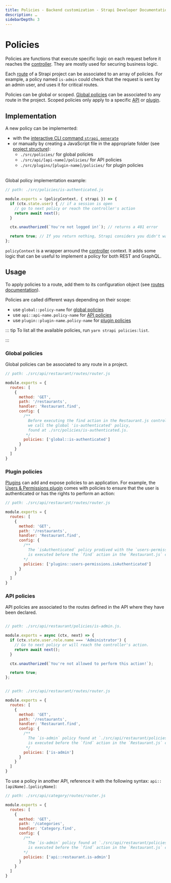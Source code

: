 ```yaml
---
title: Policies - Backend customization - Strapi Developer Documentation
description: …
sidebarDepth: 3
---
```


<!-- TODO: update SEO -->

# Policies

Policies are functions that execute specific logic on each request before it reaches the [controller](/developer-docs/latest/development/backend-customization/controllers.md). They are mostly used for securing business logic.
<!-- TODO: remove this comment — the link above will work only when merged with PR #446 -->

Each [route](/developer-docs/latest/development/backend-customization/routes.md) of a Strapi project can be associated to an array of policies. For example, a policy named `is-admin` could check that the request is sent by an admin user, and uses it for critical routes.
<!-- TODO: remove this comment — the link above will work only when merged with PR #450 -->

Policies can be global or scoped. [Global policies](#global-policies) can be associated to any route in the project. Scoped policies only apply to a specific [API](#api-policies) or [plugin](#plugin-policies).

## Implementation

A new policy can be implemented:

- with the [interactive CLI command `strapi generate`](/developer-docs/latest/developer-resources/cli/CLI.md#strapi-generate) 
- or manually by creating a JavaScript file in the appropriate folder (see [project structure](/developer-docs/latest/setup-deployment-guides/file-structure.md)):
  - `./src/policies/` for global policies
  - `./src/api/[api-name]/policies/` for API policies
  - `./src/plugins/[plugin-name]/policies/` for plugin policies

<br/>
Global policy implementation example:

```js
// path: ./src/policies/is-authenticated.js

module.exports = (policyContext, { strapi }) => {
  if (ctx.state.user) { // if a session is open
    // go to next policy or reach the controller's action
    return await next();
  }

  ctx.unauthorized(`You're not logged in!`); // returns a 401 error

  return true; // If you return nothing, Strapi considers you didn't want to block the request and will let it pass
};
```

`policyContext` is a wrapper arround the [controller](/developer-docs/latest/development/backend-customization/controllers.md) context. It adds some logic that can be useful to implement a policy for both REST and GraphQL.

## Usage

To apply policies to a route, add them to its configuration object (see [routes documentation](/developer-docs/latest/development/backend-customization/routes#policies.md)).
<!-- TODO: remove this comment — the link above will work only when merged with PR #450 -->

Policies are called different ways depending on their scope:

- use `global::policy-name` for [global policies](#global-policies)
- use `api::api-name.policy-name` for [API policies](#API-policies)
- use `plugin::plugin-name.policy-name` for [plugin policies](#plugin-policies)

::: tip
To list all the available policies, run `yarn strapi policies:list`.
<!-- TODO: add this to CLI reference -->
:::

### Global policies

Global policies can be associated to any route in a project.

```js
// path: ./src/api/restaurant/routes/router.js

module.exports = {
  routes: [
    {
      method: 'GET',
      path: '/restaurants',
      handler: 'Restaurant.find',
      config: {
        /**
          Before executing the find action in the Restaurant.js controller,
          we call the global 'is-authenticated' policy,
          found at ./src/policies/is-authenticated.js.
         */
        policies: ['global::is-authenticated']
      }
    }
  ]
}
```

### Plugin policies

[Plugins](/developer-docs/latest/plugins/plugins-intro.md) can add and expose policies to an application. For example, the [Users & Permissions plugin](/user-docs/latest/plugins/strapi-plugins.html#users-permissions-plugin) comes with policies to ensure that the user is authenticated or has the rights to perform an action:

```js
// path: ./src/api/restaurant/routes/router.js

module.exports = {
  routes: [
    {
      method: 'GET',
      path: '/restaurants',
      handler: 'Restaurant.find',
      config: {
        /**
          The `isAuthenticated` policy prodived with the `users-permissions` plugin 
          is executed before the `find` action in the `Restaurant.js` controller.
        */
        policies: ['plugins::users-permissions.isAuthenticated']
      }
    }
  ]
}
```

### API policies

API policies are associated to the routes defined in the API where they have been declared.

```js

// path: ./src/api/restaurant/policies/is-admin.js.

module.exports = async (ctx, next) => {
  if (ctx.state.user.role.name === 'Administrator') {
    // Go to next policy or will reach the controller's action.
    return await next();
  }

  ctx.unauthorized(`You're not allowed to perform this action!`);

  return true;
};


// path: ./src/api/restaurant/routes/router.js

module.exports = {
  routes: [
    {
      method: 'GET',
      path: '/restaurants',
      handler: 'Restaurant.find',
      config: {
        /**
          The `is-admin` policy found at `./src/api/restaurant/policies/is-admin.js`
          is executed before the `find` action in the `Restaurant.js` controller.
         */
        policies: ['is-admin']
      }
    }
  ]
}

```

To use a policy in another API, reference it with the following syntax: `api::[apiName].[policyName]`:

```js
// path: ./src/api/category/routes/router.js

module.exports = {
  routes: [
    {
      method: 'GET',
      path: '/categories',
      handler: 'Category.find',
      config: {
        /**
          The `is-admin` policy found at `./src/api/restaurant/policies/is-admin.js`
          is executed before the `find` action in the `Restaurant.js` controller.
        */
        policies: ['api::restaurant.is-admin']
      }
    }
  ]
}
```
